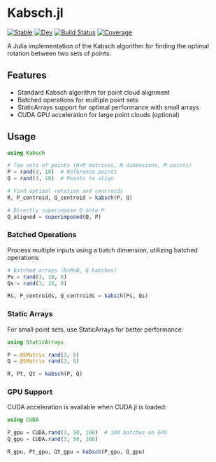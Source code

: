 # Kabsch.jl

[![Stable](https://img.shields.io/badge/docs-stable-blue.svg)](https://MurrellGroup.github.io/Kabsch.jl/stable/)
[![Dev](https://img.shields.io/badge/docs-dev-blue.svg)](https://MurrellGroup.github.io/Kabsch.jl/dev/)
[![Build Status](https://github.com/MurrellGroup/Kabsch.jl/actions/workflows/CI.yml/badge.svg?branch=main)](https://github.com/MurrellGroup/Kabsch.jl/actions/workflows/CI.yml?query=branch%3Amain)
[![Coverage](https://codecov.io/gh/MurrellGroup/Kabsch.jl/branch/main/graph/badge.svg)](https://codecov.io/gh/MurrellGroup/Kabsch.jl)

A Julia implementation of the Kabsch algorithm for finding the optimal rotation between two sets of points.

## Features

- Standard Kabsch algorithm for point cloud alignment
- Batched operations for multiple point sets
- StaticArrays support for optimal performance with small arrays
- CUDA GPU acceleration for large point clouds (optional)

## Usage

```julia
using Kabsch

# Two sets of points (N×M matrices, N dimensions, M points)
P = rand(3, 10)  # Reference points
Q = rand(3, 10)  # Points to align

# Find optimal rotation and centroids
R, P_centroid, Q_centroid = kabsch(P, Q)

# Directly superimpose Q onto P
Q_aligned = superimposed(Q, P)
```

### Batched Operations

Process multiple inputs using a batch dimension, utilizing batched operations:

```julia
# Batched arrays (N×M×B, B batches)
Ps = rand(3, 10, 8)
Qs = rand(3, 10, 8)

Rs, P_centroids, Q_centroids = kabsch(Ps, Qs)
```

### Static Arrays

For small point sets, use StaticArrays for better performance:

```julia
using StaticArrays

P = @SMatrix rand(3, 5)
Q = @SMatrix rand(3, 5)

R, Pt, Qt = kabsch(P, Q)
```

### GPU Support

CUDA acceleration is available when CUDA.jl is loaded:

```julia
using CUDA

P_gpu = CUDA.rand(3, 50, 100)  # 100 batches on GPU
Q_gpu = CUDA.rand(3, 50, 100)

R_gpu, Pt_gpu, Qt_gpu = kabsch(P_gpu, Q_gpu)
```
